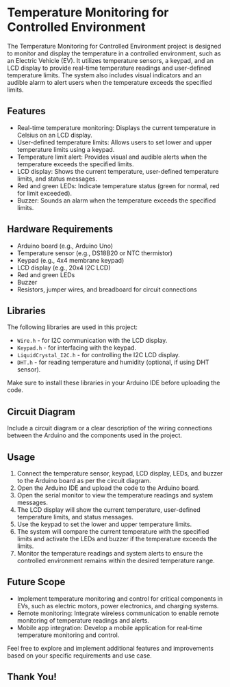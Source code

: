 # Temperature Monitoring for Controlled Environment

The Temperature Monitoring for Controlled Environment project is designed to monitor and display the temperature in a controlled environment, such as an Electric Vehicle (EV). It utilizes temperature sensors, a keypad, and an LCD display to provide real-time temperature readings and user-defined temperature limits. The system also includes visual indicators and an audible alarm to alert users when the temperature exceeds the specified limits.

## Features

- Real-time temperature monitoring: Displays the current temperature in Celsius on an LCD display.
- User-defined temperature limits: Allows users to set lower and upper temperature limits using a keypad.
- Temperature limit alert: Provides visual and audible alerts when the temperature exceeds the specified limits.
- LCD display: Shows the current temperature, user-defined temperature limits, and status messages.
- Red and green LEDs: Indicate temperature status (green for normal, red for limit exceeded).
- Buzzer: Sounds an alarm when the temperature exceeds the specified limits.

## Hardware Requirements

- Arduino board (e.g., Arduino Uno)
- Temperature sensor (e.g., DS18B20 or NTC thermistor)
- Keypad (e.g., 4x4 membrane keypad)
- LCD display (e.g., 20x4 I2C LCD)
- Red and green LEDs
- Buzzer
- Resistors, jumper wires, and breadboard for circuit connections

## Libraries

The following libraries are used in this project:

- `Wire.h` - for I2C communication with the LCD display.
- `Keypad.h` - for interfacing with the keypad.
- `LiquidCrystal_I2C.h` - for controlling the I2C LCD display.
- `DHT.h` - for reading temperature and humidity (optional, if using DHT sensor).

Make sure to install these libraries in your Arduino IDE before uploading the code.

## Circuit Diagram

Include a circuit diagram or a clear description of the wiring connections between the Arduino and the components used in the project.

## Usage

1. Connect the temperature sensor, keypad, LCD display, LEDs, and buzzer to the Arduino board as per the circuit diagram.
2. Open the Arduino IDE and upload the code to the Arduino board.
3. Open the serial monitor to view the temperature readings and system messages.
4. The LCD display will show the current temperature, user-defined temperature limits, and status messages.
5. Use the keypad to set the lower and upper temperature limits.
6. The system will compare the current temperature with the specified limits and activate the LEDs and buzzer if the temperature exceeds the limits.
7. Monitor the temperature readings and system alerts to ensure the controlled environment remains within the desired temperature range.

## Future Scope

- Implement temperature monitoring and control for critical components in EVs, such as electric motors, power electronics, and charging systems.
- Remote monitoring: Integrate wireless communication to enable remote monitoring of temperature readings and alerts.
- Mobile app integration: Develop a mobile application for real-time temperature monitoring and control.

Feel free to explore and implement additional features and improvements based on your specific requirements and use case.


## Thank You!
